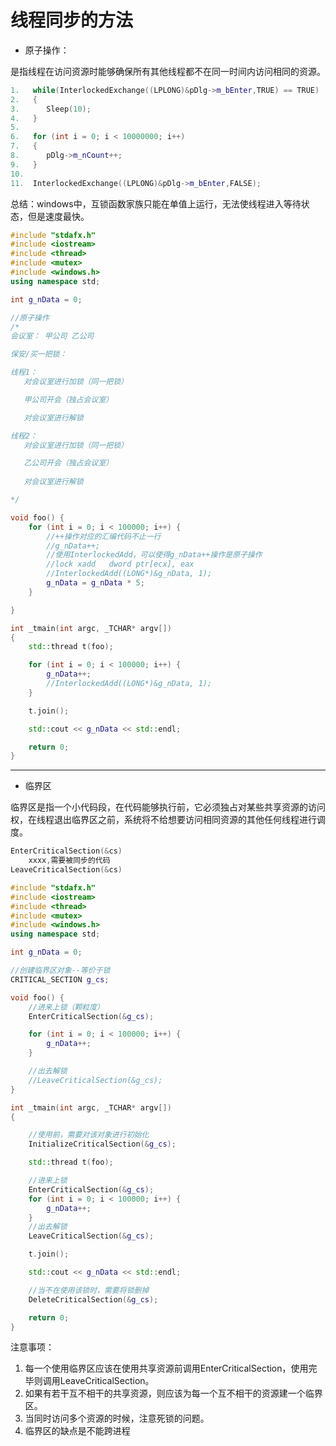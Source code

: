 # 线程同步的方法

- 原子操作：

​    是指线程在访问资源时能够确保所有其他线程都不在同一时间内访问相同的资源。



```c++
1.   while(InterlockedExchange((LPLONG)&pDlg->m_bEnter,TRUE) == TRUE)
2.   {
3. 	    Sleep(10);
4.   }
5. 
6.   for (int i = 0; i < 10000000; i++)
7.   {
8. 	    pDlg->m_nCount++;
9.   }
10. 
11.  InterlockedExchange((LPLONG)&pDlg->m_bEnter,FALSE);
```

总结：windows中，互锁函数家族只能在单值上运行，无法使线程进入等待状态，但是速度最快。

```c++
#include "stdafx.h"
#include <iostream>
#include <thread>
#include <mutex>
#include <windows.h>
using namespace std;

int g_nData = 0;

//原子操作
/*
会议室： 甲公司 乙公司

保安/买一把锁：

线程1：
   对会议室进行加锁（同一把锁）

   甲公司开会（独占会议室）

   对会议室进行解锁

线程2：
   对会议室进行加锁（同一把锁）

   乙公司开会（独占会议室）
   
   对会议室进行解锁

*/

void foo() {
    for (int i = 0; i < 100000; i++) {
        //++操作对应的汇编代码不止一行
        //g_nData++;
        //使用InterlockedAdd，可以使得g_nData++操作是原子操作
        //lock xadd   dword ptr[ecx], eax
        //InterlockedAdd((LONG*)&g_nData, 1);
        g_nData = g_nData * 5;
    }

}

int _tmain(int argc, _TCHAR* argv[])
{
    std::thread t(foo);

    for (int i = 0; i < 100000; i++) {
        g_nData++;
        //InterlockedAdd((LONG*)&g_nData, 1);
    }

    t.join();

    std::cout << g_nData << std::endl;

    return 0;
}
```



---

- 临界区

​      临界区是指一个小代码段，在代码能够执行前，它必须独占对某些共享资源的访问权，在线程退出临界区之前，系统将不给想要访问相同资源的其他任何线程进行调度。    

```c++
EnterCriticalSection(&cs)
    xxxx,需要被同步的代码
LeaveCriticalSection(&cs)
```



```c++
#include "stdafx.h"
#include <iostream>
#include <thread>
#include <mutex>
#include <windows.h>
using namespace std;

int g_nData = 0;

//创建临界区对象--等价于锁
CRITICAL_SECTION g_cs;

void foo() {
    //进来上锁（颗粒度）
    EnterCriticalSection(&g_cs);

    for (int i = 0; i < 100000; i++) {
        g_nData++;
    }

    //出去解锁
    //LeaveCriticalSection(&g_cs);
}

int _tmain(int argc, _TCHAR* argv[])
{

    //使用前，需要对该对象进行初始化
    InitializeCriticalSection(&g_cs);

    std::thread t(foo);

    //进来上锁
    EnterCriticalSection(&g_cs);
    for (int i = 0; i < 100000; i++) {
        g_nData++;
    }
    //出去解锁
    LeaveCriticalSection(&g_cs);

    t.join();

    std::cout << g_nData << std::endl;

    //当不在使用该锁时，需要将锁删掉
    DeleteCriticalSection(&g_cs);

    return 0;
}
```



注意事项：

1. 每一个使用临界区应该在使用共享资源前调用EnterCriticalSection，使用完毕则调用LeaveCriticalSection。
2. 如果有若干互不相干的共享资源，则应该为每一个互不相干的资源建一个临界区。
3. 当同时访问多个资源的时候，注意死锁的问题。
4. 临界区的缺点是不能跨进程

